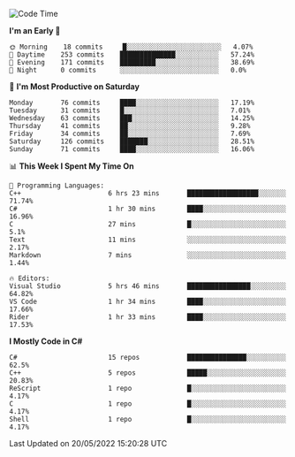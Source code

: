 <!--START_SECTION:waka-->
![Code Time](http://img.shields.io/badge/Code%20Time-790%20hrs%2056%20mins-blue)

**I'm an Early 🐤** 

```text
🌞 Morning    18 commits     █░░░░░░░░░░░░░░░░░░░░░░░░   4.07% 
🌆 Daytime    253 commits    ██████████████░░░░░░░░░░░   57.24% 
🌃 Evening    171 commits    █████████░░░░░░░░░░░░░░░░   38.69% 
🌙 Night      0 commits      ░░░░░░░░░░░░░░░░░░░░░░░░░   0.0%

```
📅 **I'm Most Productive on Saturday** 

```text
Monday       76 commits     ████░░░░░░░░░░░░░░░░░░░░░   17.19% 
Tuesday      31 commits     █░░░░░░░░░░░░░░░░░░░░░░░░   7.01% 
Wednesday    63 commits     ███░░░░░░░░░░░░░░░░░░░░░░   14.25% 
Thursday     41 commits     ██░░░░░░░░░░░░░░░░░░░░░░░   9.28% 
Friday       34 commits     ██░░░░░░░░░░░░░░░░░░░░░░░   7.69% 
Saturday     126 commits    ███████░░░░░░░░░░░░░░░░░░   28.51% 
Sunday       71 commits     ████░░░░░░░░░░░░░░░░░░░░░   16.06%

```


📊 **This Week I Spent My Time On** 

```text
💬 Programming Languages: 
C++                      6 hrs 23 mins       ██████████████████░░░░░░░   71.74% 
C#                       1 hr 30 mins        ████░░░░░░░░░░░░░░░░░░░░░   16.96% 
C                        27 mins             █░░░░░░░░░░░░░░░░░░░░░░░░   5.1% 
Text                     11 mins             ░░░░░░░░░░░░░░░░░░░░░░░░░   2.17% 
Markdown                 7 mins              ░░░░░░░░░░░░░░░░░░░░░░░░░   1.44%

🔥 Editors: 
Visual Studio            5 hrs 46 mins       ████████████████░░░░░░░░░   64.82% 
VS Code                  1 hr 34 mins        ████░░░░░░░░░░░░░░░░░░░░░   17.66% 
Rider                    1 hr 33 mins        ████░░░░░░░░░░░░░░░░░░░░░   17.53%

```

**I Mostly Code in C#** 

```text
C#                       15 repos            ███████████████░░░░░░░░░░   62.5% 
C++                      5 repos             █████░░░░░░░░░░░░░░░░░░░░   20.83% 
ReScript                 1 repo              █░░░░░░░░░░░░░░░░░░░░░░░░   4.17% 
C                        1 repo              █░░░░░░░░░░░░░░░░░░░░░░░░   4.17% 
Shell                    1 repo              █░░░░░░░░░░░░░░░░░░░░░░░░   4.17%

```



 Last Updated on 20/05/2022 15:20:28 UTC
<!--END_SECTION:waka-->
